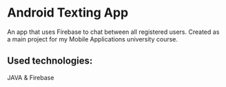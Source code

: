 # Android Texting App
An app that uses Firebase to chat between all registered users. Created as a main project for my Mobile Applications university course.
## Used technologies:
JAVA & Firebase
